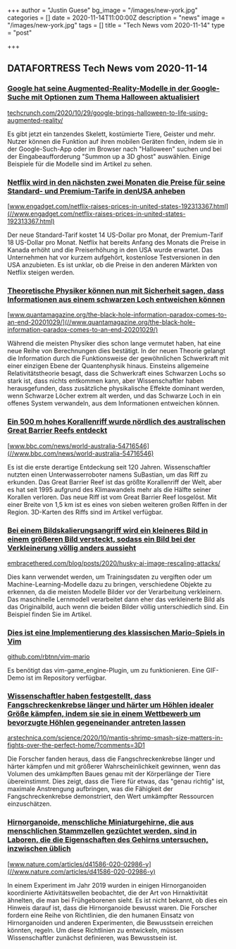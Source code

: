 +++
author = "Justin Guese"
bg_image = "/images/new-york.jpg"
categories = []
date = 2020-11-14T11:00:00Z
description = "news"
image = "/images/new-york.jpg"
tags = []
title = "Tech News vom 2020-11-14"
type = "post"

+++

        
## DATAFORTRESS Tech News vom 2020-11-14





### [Google hat seine Augmented-Reality-Modelle in der Google-Suche mit Optionen zum Thema Halloween aktualisiert](//techcrunch.com/2020/10/29/google-brings-halloween-to-life-using-augmented-reality/)


[techcrunch.com/2020/10/29/google-brings-halloween-to-life-using-augmented-reality/](//techcrunch.com/2020/10/29/google-brings-halloween-to-life-using-augmented-reality/)


Es gibt jetzt ein tanzendes Skelett, kostümierte Tiere, Geister und mehr. Nutzer können die Funktion auf ihren mobilen Geräten finden, indem sie in der Google-Such-App oder im Browser nach "Halloween" suchen und bei der Eingabeaufforderung "Summon up a 3D ghost" auswählen. Einige Beispiele für die Modelle sind im Artikel zu sehen.


### [Netflix wird in den nächsten zwei Monaten die Preise für seine Standard- und Premium-Tarife in denUSA anheben](//www.engadget.com/netflix-raises-prices-in-united-states-192313367.html)


[www.engadget.com/netflix-raises-prices-in-united-states-192313367.html](//www.engadget.com/netflix-raises-prices-in-united-states-192313367.html)


Der neue Standard-Tarif kostet 14 US-Dollar pro Monat, der Premium-Tarif 18 US-Dollar pro Monat. Netflix hat bereits Anfang des Monats die Preise in Kanada erhöht und die Preiserhöhung in den USA wurde erwartet. Das Unternehmen hat vor kurzem aufgehört, kostenlose Testversionen in den USA anzubieten. Es ist unklar, ob die Preise in den anderen Märkten von Netflix steigen werden.


### [Theoretische Physiker können nun mit Sicherheit sagen, dass Informationen aus einem schwarzen Loch entweichen können](//www.quantamagazine.org/the-black-hole-information-paradox-comes-to-an-end-20201029/)


[www.quantamagazine.org/the-black-hole-information-paradox-comes-to-an-end-20201029/](//www.quantamagazine.org/the-black-hole-information-paradox-comes-to-an-end-20201029/)


Während die meisten Physiker dies schon lange vermutet haben, hat eine neue Reihe von Berechnungen dies bestätigt. In der neuen Theorie gelangt die Information durch die Funktionsweise der gewöhnlichen Schwerkraft mit einer einzigen Ebene der Quantenphysik hinaus. Einsteins allgemeine Relativitätstheorie besagt, dass die Schwerkraft eines Schwarzen Lochs so stark ist, dass nichts entkommen kann, aber Wissenschaftler haben herausgefunden, dass zusätzliche physikalische Effekte dominant werden, wenn Schwarze Löcher extrem alt werden, und das Schwarze Loch in ein offenes System verwandeln, aus dem Informationen entweichen können.


### [Ein 500 m hohes Korallenriff wurde nördlich des australischen Great Barrier Reefs entdeckt](//www.bbc.com/news/world-australia-54716546)


[www.bbc.com/news/world-australia-54716546](//www.bbc.com/news/world-australia-54716546)


Es ist die erste derartige Entdeckung seit 120 Jahren. Wissenschaftler nutzten einen Unterwasserroboter namens SuBastian, um das Riff zu erkunden. Das Great Barrier Reef ist das größte Korallenriff der Welt, aber es hat seit 1995 aufgrund des Klimawandels mehr als die Hälfte seiner Korallen verloren. Das neue Riff ist vom Great Barrier Reef losgelöst. Mit einer Breite von 1,5 km ist es eines von sieben weiteren großen Riffen in der Region. 3D-Karten des Riffs sind im Artikel verfügbar.


### [Bei einem Bildskalierungsangriff wird ein kleineres Bild in einem größeren Bild versteckt, sodass ein Bild bei der Verkleinerung völlig anders aussieht](//embracethered.com/blog/posts/2020/husky-ai-image-rescaling-attacks/)


[embracethered.com/blog/posts/2020/husky-ai-image-rescaling-attacks/](//embracethered.com/blog/posts/2020/husky-ai-image-rescaling-attacks/)


Dies kann verwendet werden, um Trainingsdaten zu vergiften oder um Machine-Learning-Modelle dazu zu bringen, verschiedene Objekte zu erkennen, da die meisten Modelle Bilder vor der Verarbeitung verkleinern. Das maschinelle Lernmodell verarbeitet dann eher das verkleinerte Bild als das Originalbild, auch wenn die beiden Bilder völlig unterschiedlich sind. Ein Beispiel finden Sie im Artikel.


### [Dies ist eine Implementierung des klassischen Mario-Spiels in Vim](//github.com/rbtnn/vim-mario)


[github.com/rbtnn/vim-mario](//github.com/rbtnn/vim-mario)


Es benötigt das vim-game_engine-Plugin, um zu funktionieren. Eine GIF-Demo ist im Repository verfügbar.


### [Wissenschaftler haben festgestellt, dass Fangschreckenkrebse länger und härter um Höhlen idealer Größe kämpfen, indem sie sie in einem Wettbewerb um bevorzugte Höhlen gegeneinander antreten lassen](//arstechnica.com/science/2020/10/mantis-shrimp-smash-size-matters-in-fights-over-the-perfect-home/?comments=3D1)


[arstechnica.com/science/2020/10/mantis-shrimp-smash-size-matters-in-fights-over-the-perfect-home/?comments=3D1](//arstechnica.com/science/2020/10/mantis-shrimp-smash-size-matters-in-fights-over-the-perfect-home/?comments=3D1)


Die Forscher fanden heraus, dass die Fangschreckenkrebse länger und härter kämpfen und mit größerer Wahrscheinlichkeit gewinnen, wenn das Volumen des umkämpften Baues genau mit der Körperlänge der Tiere übereinstimmt. Dies zeigt, dass die Tiere für etwas, das "genau richtig" ist, maximale Anstrengung aufbringen, was die Fähigkeit der Fangschreckenkrebse demonstriert, den Wert umkämpfter Ressourcen einzuschätzen.


### [Hirnorganoide, menschliche Miniaturgehirne, die aus menschlichen Stammzellen gezüchtet werden, sind in Laboren, die die Eigenschaften des Gehirns untersuchen, inzwischen üblich](//www.nature.com/articles/d41586-020-02986-y)


[www.nature.com/articles/d41586-020-02986-y](//www.nature.com/articles/d41586-020-02986-y)


In einem Experiment im Jahr 2019 wurden in einigen Hirnorganoiden koordinierte Aktivitätswellen beobachtet, die der Art von Hirnaktivität ähnelten, die man bei Frühgeborenen sieht. Es ist nicht bekannt, ob dies ein Hinweis darauf ist, dass die Hirnorganoide bewusst waren. Die Forscher fordern eine Reihe von Richtlinien, die den humanen Einsatz von Hirnorganoiden und anderen Experimenten, die Bewusstsein erreichen könnten, regeln. Um diese Richtlinien zu entwickeln, müssen Wissenschaftler zunächst definieren, was Bewusstsein ist.